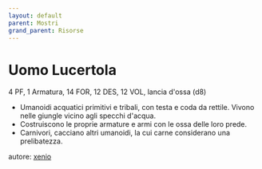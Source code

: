 ```yaml
---
layout: default
parent: Mostri
grand_parent: Risorse
---
```


# Uomo Lucertola
4 PF, 1 Armatura, 14 FOR, 12 DES, 12 VOL, lancia d'ossa (d8)
- Umanoidi acquatici primitivi e tribali, con testa e coda da rettile. Vivono nelle giungle vicino agli specchi d'acqua.
- Costruiscono le proprie armature e armi con le ossa delle loro prede.
- Carnivori, cacciano altri umanoidi, la cui carne considerano una prelibatezza.

autore: [xenio](https://xenioinabottle.blogspot.com)
